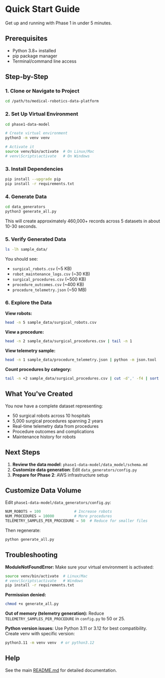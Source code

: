 # Quick Start Guide

Get up and running with Phase 1 in under 5 minutes.

## Prerequisites

- Python 3.8+ installed
- pip package manager
- Terminal/command line access

## Step-by-Step

### 1. Clone or Navigate to Project

```bash
cd /path/to/medical-robotics-data-platform
```

### 2. Set Up Virtual Environment

```bash
cd phase1-data-model

# Create virtual environment
python3 -m venv venv

# Activate it
source venv/bin/activate  # On Linux/Mac
# venv\Scripts\activate   # On Windows
```

### 3. Install Dependencies

```bash
pip install --upgrade pip
pip install -r requirements.txt
```

### 4. Generate Data

```bash
cd data_generators
python3 generate_all.py
```

This will create approximately 460,000+ records across 5 datasets in about 10-30 seconds.

### 5. Verify Generated Data

```bash
ls -lh sample_data/
```

You should see:
- `surgical_robots.csv` (~5 KB)
- `robot_maintenance_logs.csv` (~30 KB)
- `surgical_procedures.csv` (~500 KB)
- `procedure_outcomes.csv` (~400 KB)
- `procedure_telemetry.json` (~50 MB)

### 6. Explore the Data

**View robots:**
```bash
head -n 5 sample_data/surgical_robots.csv
```

**View a procedure:**
```bash
head -n 2 sample_data/surgical_procedures.csv | tail -n 1
```

**View telemetry sample:**
```bash
head -n 1 sample_data/procedure_telemetry.json | python -m json.tool
```

**Count procedures by category:**
```bash
tail -n +2 sample_data/surgical_procedures.csv | cut -d',' -f4 | sort | uniq -c
```

## What You've Created

You now have a complete dataset representing:
- 50 surgical robots across 10 hospitals
- 5,000 surgical procedures spanning 2 years
- Real-time telemetry data from procedures
- Procedure outcomes and complications
- Maintenance history for robots

## Next Steps

1. **Review the data model**: `phase1-data-model/data_model/schema.md`
2. **Customize data generation**: Edit `data_generators/config.py`
3. **Prepare for Phase 2**: AWS infrastructure setup

## Customize Data Volume

Edit `phase1-data-model/data_generators/config.py`:

```python
NUM_ROBOTS = 100               # Increase robots
NUM_PROCEDURES = 10000         # More procedures
TELEMETRY_SAMPLES_PER_PROCEDURE = 50  # Reduce for smaller files
```

Then regenerate:
```bash
python generate_all.py
```

## Troubleshooting

**ModuleNotFoundError:**
Make sure your virtual environment is activated:
```bash
source venv/bin/activate  # Linux/Mac
# venv\Scripts\activate   # Windows
pip install -r requirements.txt
```

**Permission denied:**
```bash
chmod +x generate_all.py
```

**Out of memory (telemetry generation):**
Reduce `TELEMETRY_SAMPLES_PER_PROCEDURE` in `config.py` to 50 or 25.

**Python version issues:**
Use Python 3.11 or 3.12 for best compatibility. Create venv with specific version:
```bash
python3.11 -m venv venv  # or python3.12
```

## Help

See the main [README.md](./README.md) for detailed documentation.
